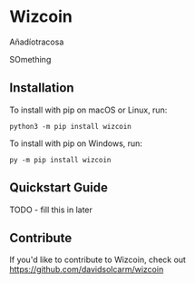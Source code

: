 # Wizcoin
Añadíotracosa


SOmething

## Installation

To install with pip on macOS or Linux, run:

    python3 -m pip install wizcoin

To install with pip on Windows, run:

    py -m pip install wizcoin

## Quickstart Guide

TODO - fill this in later

## Contribute

If you'd like to contribute to Wizcoin, check out https://github.com/davidsolcarm/wizcoin
